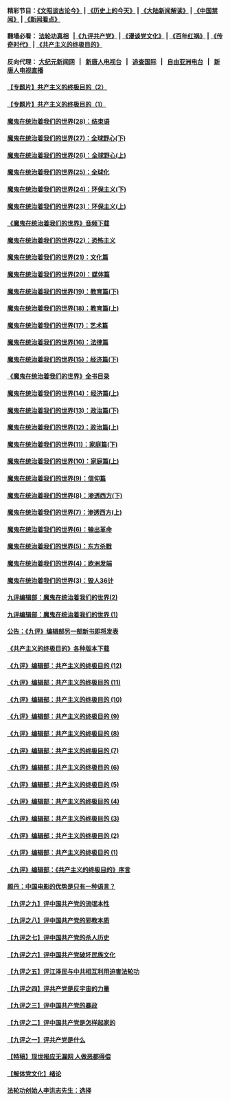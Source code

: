#### 精彩节目：[《文昭谈古论今》](http://155.138.205.71/wenzhao) | [《历史上的今天》](http://155.138.205.71/today-in-history) | [《大陆新闻解读》](http://155.138.205.71/ntdtv-comedy) | [《中国禁闻》](http://155.138.205.71/ntdtv-news) | [《新闻看点》](http://155.138.205.71/news-insight) 

 #### 翻墙必看： [法轮功真相](http://155.138.205.71:10000/videos/truth.html) &nbsp;&nbsp;|[《九评共产党》](http://155.138.205.71:10000/videos/jiuping) | [《漫谈党文化》](http://155.138.205.71:10000/videos/mtdwh) | [《百年红祸》](http://155.138.205.71:10000/videos/bnhh) | [《传奇时代》](http://155.138.205.71:10000/videos/legend) | [《共产主义的终极目的》](http://155.138.205.71:10000/videos/res/zjmd) 

 #### 反向代理： [大纪元新闻网](http://155.138.205.71:10080/) &nbsp;&nbsp;|&nbsp;&nbsp; [新唐人电视台](http://155.138.205.71:8000/) &nbsp;&nbsp;|&nbsp;&nbsp; [追查国际](http://155.138.205.71:10010/) &nbsp;&nbsp;|&nbsp;&nbsp; [自由亚洲电台](http://155.138.205.71:9800/) &nbsp;&nbsp;|&nbsp;&nbsp; [新唐人电视直播](http://155.138.205.71/) 

#### [【专题片】共产主义的终极目的（2）](../pages/nsc422/n11061941.md?t=02260651) 

#### [【专题片】共产主义的终极目的（1）](../pages/nsc422/n11047728.md?t=02260651) 

#### [魔鬼在统治着我们的世界(28)：结束语](../pages/nsc422/n10936246.md?t=02260651) 

#### [魔鬼在统治着我们的世界(27)：全球野心(下)](../pages/nsc422/n10928319.md?t=02260651) 

#### [魔鬼在统治着我们的世界(26)：全球野心(上)](../pages/nsc422/n10900318.md?t=02260651) 

#### [魔鬼在统治着我们的世界(25)：全球化](../pages/nsc422/n10788205.md?t=02260651) 

#### [魔鬼在统治着我们的世界(24)：环保主义(下)](../pages/nsc422/n10695307.md?t=02260651) 

#### [魔鬼在统治着我们的世界(23)：环保主义(上)](../pages/nsc422/n10688613.md?t=02260651) 

#### [《魔鬼在统治着我们的世界》音频下载](../pages/nsc422/n10635553.md?t=02260651) 

#### [魔鬼在统治着我们的世界(22)：恐怖主义](../pages/nsc422/n10614727.md?t=02260651) 

#### [魔鬼在统治着我们的世界(21)：文化篇](../pages/nsc422/n10597706.md?t=02260651) 

#### [魔鬼在统治着我们的世界(20)：媒体篇](../pages/nsc422/n10586579.md?t=02260651) 

#### [魔鬼在统治着我们的世界(19)：教育篇(下)](../pages/nsc422/n10564808.md?t=02260651) 

#### [魔鬼在统治着我们的世界(18)：教育篇(上)](../pages/nsc422/n10526970.md?t=02260651) 

#### [魔鬼在统治着我们的世界(17)：艺术篇](../pages/nsc422/n10499093.md?t=02260651) 

#### [魔鬼在统治着我们的世界(16)：法律篇](../pages/nsc422/n10485969.md?t=02260651) 

#### [魔鬼在统治着我们的世界(15)：经济篇(下)](../pages/nsc422/n10469975.md?t=02260651) 

#### [《魔鬼在统治着我们的世界》全书目录](../pages/nsc422/n10464261.md?t=02260651) 

#### [魔鬼在统治着我们的世界(14)：经济篇(上)](../pages/nsc422/n10457370.md?t=02260651) 

#### [魔鬼在统治着我们的世界(13)：政治篇(下)](../pages/nsc422/n10448270.md?t=02260651) 

#### [魔鬼在统治着我们的世界(12)：政治篇(上)](../pages/nsc422/n10444576.md?t=02260651) 

#### [魔鬼在统治着我们的世界(11)：家庭篇(下)](../pages/nsc422/n10440961.md?t=02260651) 

#### [魔鬼在统治着我们的世界(10)：家庭篇(上)](../pages/nsc422/n10435448.md?t=02260651) 

#### [魔鬼在统治着我们的世界(9)：信仰篇](../pages/nsc422/n10432159.md?t=02260651) 

#### [魔鬼在统治着我们的世界(8)：渗透西方(下)](../pages/nsc422/n10429603.md?t=02260651) 

#### [魔鬼在统治着我们的世界(7)：渗透西方(上)](../pages/nsc422/n10426013.md?t=02260651) 

#### [魔鬼在统治着我们的世界(6)：输出革命](../pages/nsc422/n10421536.md?t=02260651) 

#### [魔鬼在统治着我们的世界(5)：东方杀戮](../pages/nsc422/n10417707.md?t=02260651) 

#### [魔鬼在统治着我们的世界(4)：欧洲发端](../pages/nsc422/n10414890.md?t=02260651) 

#### [魔鬼在统治着我们的世界(3)：毁人36计](../pages/nsc422/n10411583.md?t=02260651) 

#### [九评编辑部：魔鬼在统治着我们的世界(2)](../pages/nsc422/n10410036.md?t=02260651) 

#### [九评编辑部：魔鬼在统治着我们的世界 (1)](../pages/nsc422/n10406825.md?t=02260651) 

#### [公告：《九评》编辑部另一部新书即将发表](../pages/nsc422/n10405104.md?t=02260651) 

#### [《共产主义的终极目的》各种版本下载](../pages/nsc422/n10022138.md?t=02260651) 

#### [《九评》编辑部：共产主义的终极目的 (12)](../pages/nsc422/n9933272.md?t=02260651) 

#### [《九评》编辑部：共产主义的终极目的 (11)](../pages/nsc422/n9924973.md?t=02260651) 

#### [《九评》编辑部：共产主义的终极目的 (10)](../pages/nsc422/n9920883.md?t=02260651) 

#### [《九评》编辑部：共产主义的终极目的 (9)](../pages/nsc422/n9916363.md?t=02260651) 

#### [《九评》编辑部：共产主义的终极目的 (8)](../pages/nsc422/n9912488.md?t=02260651) 

#### [《九评》编辑部：共产主义的终极目的 (7)](../pages/nsc422/n9901176.md?t=02260651) 

#### [《九评》编辑部：共产主义的终极目的 (6)](../pages/nsc422/n9899359.md?t=02260651) 

#### [《九评》编辑部：共产主义的终极目的 (5)](../pages/nsc422/n9893174.md?t=02260651) 

#### [《九评》编辑部：共产主义的终极目的 (4)](../pages/nsc422/n9891246.md?t=02260651) 

#### [《九评》编辑部：共产主义的终极目的 (3)](../pages/nsc422/n9879879.md?t=02260651) 

#### [《九评》编辑部：共产主义的终极目的 (2)](../pages/nsc422/n9876205.md?t=02260651) 

#### [《九评》编辑部：共产主义的终极目的 (1)](../pages/nsc422/n9865857.md?t=02260651) 

#### [《九评》编辑部：《共产主义的终极目的》序言](../pages/nsc422/n9862666.md?t=02260651) 

#### [颜丹：中国电影的优势是只有一种语言？](../pages/nsc422/n9583062.md?t=02260651) 

#### [【九评之九】评中国共产党的流氓本性](../pages/nsc422/n737542.md?t=02260651) 

#### [【九评之八】评中国共产党的邪教本质](../pages/nsc422/n735942.md?t=02260651) 

#### [【九评之七】评中国共产党的杀人历史](../pages/nsc422/n733806.md?t=02260651) 

#### [【九评之六】评中国共产党破坏民族文化](../pages/nsc422/n731667.md?t=02260651) 

#### [【九评之五】评江泽民与中共相互利用迫害法轮功](../pages/nsc422/n730058.md?t=02260651) 

#### [【九评之四】评共产党是反宇宙的力量](../pages/nsc422/n727814.md?t=02260651) 

#### [【九评之三】评中国共产党的暴政](../pages/nsc422/n725597.md?t=02260651) 

#### [【九评之二】评中国共产党是怎样起家的](../pages/nsc422/n723946.md?t=02260651) 

#### [【九评之一】评共产党是什么](../pages/nsc422/n722529.md?t=02260651) 

#### [【特稿】现世报应无漏网 人做恶都得偿](../pages/nsc422/n4215167.md?t=02260651) 

#### [【解体党文化】绪论](../pages/nsc422/n1449356.md?t=02260651) 

#### [法轮功创始人李洪志先生：选择](../pages/nsc422/n3580738.md?t=02260651) 

